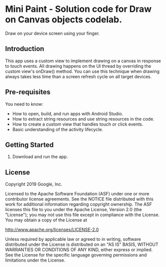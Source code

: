 Mini Paint - Solution code for Draw on Canvas objects codelab.
==============================================================

Draw on your device screen using your finger.

Introduction
------------

This app uses a custom view to implement drawing on a canvas in response
to touch events. All drawing happens on the UI thread by overriding the
custom view's onDraw() method. You can use this technique when drawing
always takes less time than a screen refresh cycle on all target devices.

Pre-requisites
--------------

You need to know:
- How to open, build, and run apps with Android Studio.
- How to extract string resources and use string resources in the code.
- How to create a custom view that handles touch or click events.
- Basic understanding of the activity lifecycle.

Getting Started
---------------

1. Download and run the app.

License
-------

Copyright 2019 Google, Inc.

Licensed to the Apache Software Foundation (ASF) under one or more contributor
license agreements.  See the NOTICE file distributed with this work for
additional information regarding copyright ownership.  The ASF licenses this
file to you under the Apache License, Version 2.0 (the "License"); you may not
use this file except in compliance with the License.  You may obtain a copy of
the License at

  http://www.apache.org/licenses/LICENSE-2.0

Unless required by applicable law or agreed to in writing, software
distributed under the License is distributed on an "AS IS" BASIS, WITHOUT
WARRANTIES OR CONDITIONS OF ANY KIND, either express or implied.  See the
License for the specific language governing permissions and limitations under
the License.

